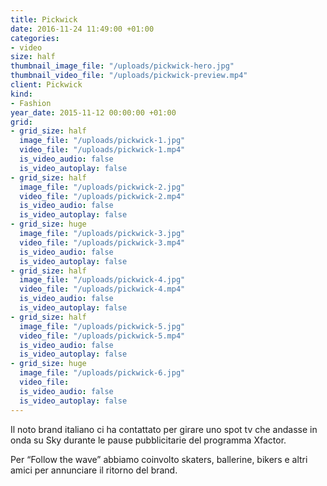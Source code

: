```yaml
---
title: Pickwick
date: 2016-11-24 11:49:00 +01:00
categories:
- video
size: half
thumbnail_image_file: "/uploads/pickwick-hero.jpg"
thumbnail_video_file: "/uploads/pickwick-preview.mp4"
client: Pickwick
kind:
- Fashion
year_date: 2015-11-12 00:00:00 +01:00
grid:
- grid_size: half
  image_file: "/uploads/pickwick-1.jpg"
  video_file: "/uploads/pickwick-1.mp4"
  is_video_audio: false
  is_video_autoplay: false
- grid_size: half
  image_file: "/uploads/pickwick-2.jpg"
  video_file: "/uploads/pickwick-2.mp4"
  is_video_audio: false
  is_video_autoplay: false
- grid_size: huge
  image_file: "/uploads/pickwick-3.jpg"
  video_file: "/uploads/pickwick-3.mp4"
  is_video_audio: false
  is_video_autoplay: false
- grid_size: half
  image_file: "/uploads/pickwick-4.jpg"
  video_file: "/uploads/pickwick-4.mp4"
  is_video_audio: false
  is_video_autoplay: false
- grid_size: half
  image_file: "/uploads/pickwick-5.jpg"
  video_file: "/uploads/pickwick-5.mp4"
  is_video_audio: false
  is_video_autoplay: false
- grid_size: huge
  image_file: "/uploads/pickwick-6.jpg"
  video_file: 
  is_video_audio: false
  is_video_autoplay: false
---
```



Il noto brand italiano ci ha contattato per girare uno spot tv che andasse in onda su Sky durante le pause pubblicitarie del programma Xfactor.

Per “Follow the wave” abbiamo coinvolto skaters, ballerine, bikers e altri amici per annunciare il ritorno del brand.